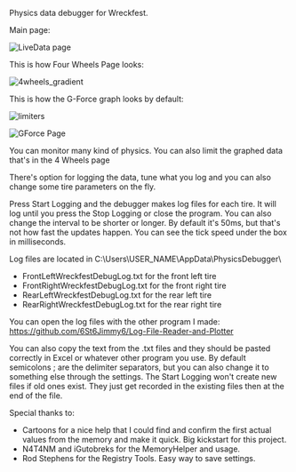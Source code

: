 Physics data debugger for Wreckfest.

Main page:

![LiveData page](https://github.com/user-attachments/assets/c68f05b9-0a75-47ca-88be-779a9ff533a7)

This is how Four Wheels Page looks:

![4wheels_gradient](https://github.com/user-attachments/assets/b9b06097-d5fb-41b0-ab7a-59061e778523)

This is how the G-Force graph looks by default:

![limiters](https://github.com/user-attachments/assets/6036f3b7-04f2-46be-afed-c265f6ca7438)

![GForce Page](https://github.com/user-attachments/assets/9aa0afc9-47e5-4b50-b68b-cdd0e8f57d0d)

You can monitor many kind of physics. You can also limit the graphed data that's in the 4 Wheels page

There's option for logging the data, tune what you log and you can also change some tire parameters on the fly.

Press Start Logging and the debugger makes log files for each tire. It will log until you press the Stop Logging or close the program. You can also change the interval to be shorter or longer. By default it's 50ms, but that's not how fast the updates happen. You can see the tick speed under the box in milliseconds.

Log files are located in C:\Users\USER_NAME\AppData\PhysicsDebugger\
- FrontLeftWreckfestDebugLog.txt for the front left tire
- FrontRightWreckfestDebugLog.txt for the front right tire
- RearLeftWreckfestDebugLog.txt for the rear left tire
- RearRightWreckfestDebugLog.txt for the rear right tire

You can open the log files with the other program I made: https://github.com/6St6Jimmy6/Log-File-Reader-and-Plotter

You can also copy the text from the .txt files and they should be pasted correctly in Excel or whatever other program you use. By default semicolons ; are the delimiter separators, but you can also change it to something else through the settings.
The Start Logging won't create new files if old ones exist. They just get recorded in the existing files then at the end of the file.

Special thanks to:
- Cartoons for a nice help that I could find and confirm the first actual values from the memory and make it quick. Big kickstart for this project.
- N4T4NM and iGutobreks for the MemoryHelper and usage.
- Rod Stephens for the Registry Tools. Easy way to save settings.

